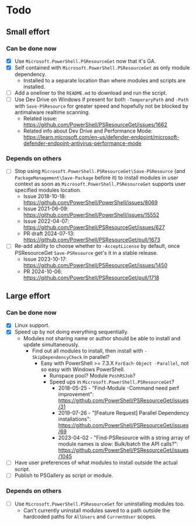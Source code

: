 # Todo

## Small effort

### Can be done now

* [x] Use `Microsoft.PowerShell.PSResourceGet` now that it's GA.
* [x] Self contained with `Microsoft.PowerShell.PSResourceGet` as only module dependency.
  * Installed to a separate location than where modules and scripts are installed.
* [ ] Add a oneliner to the `README.md` to download and run the script.
* [ ] Use Dev Drive on Windows if present for both `-TemporaryPath` and `-Path` with `Save-PSResource` for greater speed and hopefully not be blocked by antimalware realtime scanning.
  * Related issue: <https://github.com/PowerShell/PSResourceGet/issues/1662>
  * Related info about Dev Drive and Performance Mode: <https://learn.microsoft.com/en-us/defender-endpoint/microsoft-defender-endpoint-antivirus-performance-mode>

### Depends on others

* [ ] Stop using `Microsoft.PowerShell.PSResourceGet\Save-PSResource` (and `PackageManagement\Save-Package` before it) to install modules in user context as soon as `Microsoft.PowerShell.PSResourceGet` supports user specified modules location.
  * Issue 2018-10-18: <https://github.com/PowerShell/PowerShell/issues/8069>
  * Issue 2021-06-09: <https://github.com/PowerShell/PowerShell/issues/15552>
  * Issue 2022-04-07: <https://github.com/PowerShell/PSResourceGet/issues/627>
  * PR draft 2024-07-13: <https://github.com/PowerShell/PSResourceGet/pull/1673>
* [ ] Re-add ability to choose whether to `-AcceptLicense` by default, once PSResourceGet `Save-PSResource` get's it in a stable release.
  * Issue 2023-10-17: <https://github.com/PowerShell/PSResourceGet/issues/1450>
  * PR 2024-10-06: <https://github.com/PowerShell/PSResourceGet/pull/1718>

## Large effort

### Can be done now

* [x] Linux support.
* [x] Speed up by not doing everything sequentially.
  * Modules not sharing name or author should be able to install and update simultaneously.
    * Find out all modules to install, then install with `-SkipDependencyCheck` in parallel?
      * Easy with PowerShell >= 7.3.X `ForEach-Object -Parallel`, not so easy with Windows PowerShell.
        * Runspace pool? Module `PoshRSJob`?
        * Speed ups in `Microsoft.PowerShell.PSResourceGet`?
          * 2018-05-25 - "Find-Module -Command need perf improvement": <https://github.com/PowerShell/PSResourceGet/issues/31>
          * 2019-07-26 - "[Feature Request] Parallel Dependency installations": <https://github.com/PowerShell/PSResourceGet/issues/69>
          * 2023-04-02 - "Find-PSResource with a string array of module names is slow: Bulk/batch the API calls?": <https://github.com/PowerShell/PSResourceGet/issues/1045>
* [ ] Have user preferences of what modules to install outside the actual script.
* [ ] Publish to PSGallery as script or module.

### Depends on others

* [ ] Use `Microsoft.PowerShell.PSResourceGet` for uninstalling modules too.
  * Can't currently uninstall modules saved to a path outside the hardcoded paths for `AllUsers` and `CurrentUser` scopes.
